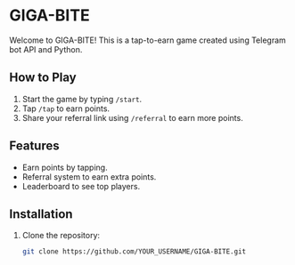# GIGA-BITE

Welcome to GIGA-BITE! This is a tap-to-earn game created using Telegram bot API and Python.

## How to Play

1. Start the game by typing `/start`.
2. Tap `/tap` to earn points.
3. Share your referral link using `/referral` to earn more points.

## Features

- Earn points by tapping.
- Referral system to earn extra points.
- Leaderboard to see top players.

## Installation

1. Clone the repository:
   ```bash
   git clone https://github.com/YOUR_USERNAME/GIGA-BITE.git
